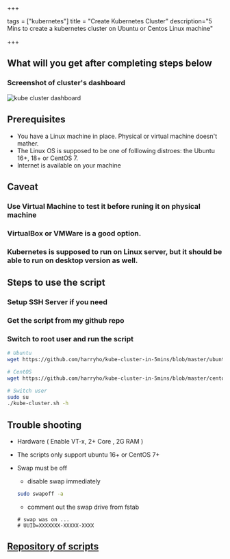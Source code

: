 +++

tags =  ["kubernetes"]
title = "Create Kubernetes Cluster"
description="5 Mins to create a kubernetes cluster on Ubuntu or Centos Linux machine"

+++


## What will you get after completing steps below

### Screenshot of cluster's dashboard

![kube cluster dashboard](/img/kube_pods_metrics.jpg)



## Prerequisites


* You have a Linux machine in place. Physical or virtual machine doesn't mather.
* The Linux OS is supposed to be one of folllowing distroes: the Ubuntu 16+, 18+ or CentOS 7.
* Internet is available on your machine

 
## Caveat

### Use Virtual Machine to test it before runing it on physical machine
### VirtualBox or VMWare is a good option.
### Kubernetes is supposed to run on Linux server, but it should be able to run on desktop version as well. 

## Steps to use the script 

### Setup SSH Server if you need
### Get the script from my github repo
### Switch to root user and run the script

```bash
# Ubuntu
wget https://github.com/harryho/kube-cluster-in-5mins/blob/master/ubuntu/kube-cluster.sh

# CentOS
wget https://github.com/harryho/kube-cluster-in-5mins/blob/master/centos/kube-cluster.sh

# Switch user
sudo su
./kube-cluster.sh -h

```


## Trouble shooting

- Hardware ( Enable VT-x,  2+ Core , 2G RAM )
- The scripts only support ubuntu 16+ or CentOS 7+
- Swap must be off

    - disable swap immediately

    ```bash
    sudo swapoff -a
    ```

    - comment out the swap drive from fstab

    ```
    # swap was on ...
    # UUID=XXXXXXX-XXXXX-XXXX
    ```


## [Repository of scripts](https://github.com/harryho/kube-cluster-in-5mins.git)